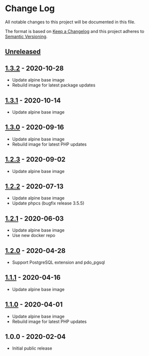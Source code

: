 # Change Log

All notable changes to this project will be documented in this file.

The format is based on [Keep a Changelog](http://keepachangelog.com/)
and this project adheres to [Semantic Versioning](http://semver.org/).

## [Unreleased]

## [1.3.2] - 2020-10-28
- Update alpine base image
- Rebuild image for latest package updates

## [1.3.1] - 2020-10-14
- Update alpine base image

## [1.3.0] - 2020-09-16
- Update alpine base image
- Rebuild image for latest PHP updates

## [1.2.3] - 2020-09-02
- Update alpine base image

## [1.2.2] - 2020-07-13
- Update alpine base image
- Update phpcs (bugfix release 3.5.5)

## [1.2.1] - 2020-06-03
- Update alpine base image
- Use new docker repo

## [1.2.0] - 2020-04-28
- Support PostgreSQL extension and pdo_pgsql

## [1.1.1] - 2020-04-16
- Update alpine base image

## [1.1.0] - 2020-04-01
- Update alpine base image
- Rebuild image for latest PHP updates

## 1.0.0 - 2020-02-04

- Initial public release

[Unreleased]: https://github.com/gmitirol/alpine311-php73/compare/1.3.2...HEAD
[1.3.2]: https://github.com/gmitirol/alpine310-php73/compare/1.3.1...1.3.2
[1.3.1]: https://github.com/gmitirol/alpine310-php73/compare/1.3.0...1.3.1
[1.3.0]: https://github.com/gmitirol/alpine310-php73/compare/1.2.3...1.3.0
[1.2.3]: https://github.com/gmitirol/alpine310-php73/compare/1.2.2...1.2.3
[1.2.2]: https://github.com/gmitirol/alpine310-php73/compare/1.2.1...1.2.2
[1.2.1]: https://github.com/gmitirol/alpine310-php73/compare/1.2.0...1.2.1
[1.2.0]: https://github.com/gmitirol/alpine310-php73/compare/1.1.1...1.2.0
[1.1.1]: https://github.com/gmitirol/alpine310-php73/compare/1.1.0...1.1.1
[1.1.0]: https://github.com/gmitirol/alpine310-php73/compare/1.0.0...1.1.0

